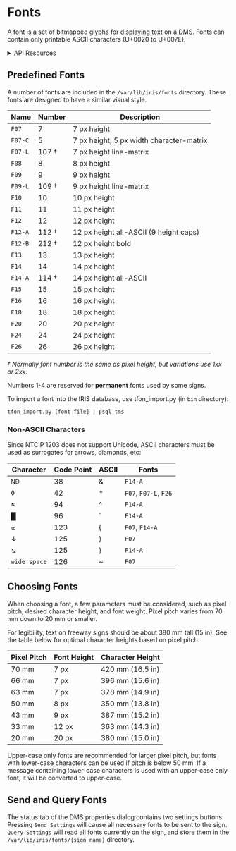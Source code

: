 # Fonts

A font is a set of bitmapped glyphs for displaying text on a [DMS].  Fonts can
contain only printable ASCII characters (U+0020 to U+007E).

<details>
<summary>API Resources</summary>

* `iris/api/font` (minimal)
* `iris/api/tfon/{name}.tfon`

| Access  | Minimal           |
|---------|-------------------|
| 👁️  View | name, font_number |

</details>

## Predefined Fonts

A number of fonts are included in the `/var/lib/iris/fonts` directory.  These
fonts are designed to have a similar visual style.

Name    | Number | Description
--------|--------|-----------------------------------------
`F07`   | 7      | 7 px height
`F07-C` | 5      | 7 px height, 5 px width character-matrix
`F07-L` | 107 †  | 7 px height line-matrix
`F08`   | 8      | 8 px height
`F09`   | 9      | 9 px height
`F09-L` | 109 †  | 9 px height line-matrix
`F10`   | 10     | 10 px height
`F11`   | 11     | 11 px height
`F12`   | 12     | 12 px height
`F12-A` | 112 †  | 12 px height all-ASCII (9 height caps)
`F12-B` | 212 †  | 12 px height bold
`F13`   | 13     | 13 px height
`F14`   | 14     | 14 px height
`F14-A` | 114 †  | 14 px height all-ASCII
`F15`   | 15     | 15 px height
`F16`   | 16     | 16 px height
`F18`   | 18     | 18 px height
`F20`   | 20     | 20 px height
`F24`   | 24     | 24 px height
`F26`   | 26     | 26 px height

_† Normally font number is the same as pixel height, but variations use
1xx or 2xx._

Numbers 1-4 are reserved for **permanent** fonts used by some signs.

To import a font into the IRIS database, use tfon_import.py (in `bin`
directory):

```
tfon_import.py [font file] | psql tms
```

### Non-ASCII Characters

Since NTCIP 1203 does not support Unicode, ASCII characters must be used as
surrogates for arrows, diamonds, etc:

| Character     | Code Point | ASCII | Fonts
|---------------|------------|-------|----------------------
| <sup>ND</sup> | 38         | &     | `F14-A`
| ◊             | 42         | *     | `F07`, `F07-L`, `F26`
| ↖             | 94         | ^     | `F14-A`
| █             | 96         | \`    | `F14-A`
| ↙             | 123        | {     | `F07`, `F14-A`
| ↓             | 125        | }     | `F07`
| ↘             | 125        | }     | `F14-A`
| `wide space`  | 126        | ~     | `F07`

## Choosing Fonts

When choosing a font, a few parameters must be considered, such as pixel pitch,
desired character height, and font weight.  Pixel pitch varies from 70 mm down
to 20 mm or smaller.

For legibility, text on freeway signs should be about 380 mm tall (15 in).  See
the table below for optimal character heights based on pixel pitch.

Pixel Pitch | Font Height | Character Height
------------|-------------|-----------------
70 mm       | 7 px        | 420 mm (16.5 in)
66 mm       | 7 px        | 396 mm (15.6 in)
63 mm       | 7 px        | 378 mm (14.9 in)
50 mm       | 8 px        | 350 mm (13.8 in)
43 mm       | 9 px        | 387 mm (15.2 in)
33 mm       | 12 px       | 363 mm (14.3 in)
20 mm       | 20 px       | 380 mm (15.0 in)

Upper-case only fonts are recommended for larger pixel pitch, but fonts with
lower-case characters can be used if pitch is below 50 mm.  If a message
containing lower-case characters is used with an upper-case only font, it will
be converted to upper-case.

## Send and Query Fonts

The status tab of the DMS properties dialog contains two settings buttons.
Pressing `Send Settings` will cause all necessary fonts to be sent to the sign.
`Query Settings` will read all fonts currently on the sign, and store them in
the `/var/lib/iris/fonts/{sign_name}` directory.


[DMS]: dms.html
